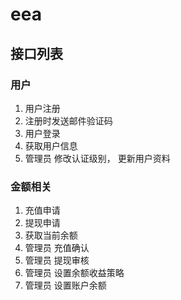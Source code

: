 # eea
## 接口列表
### 用户
1. 用户注册
2. 注册时发送邮件验证码
3. 用户登录
4. 获取用户信息
5. 管理员 修改认证级别， 更新用户资料
### 金额相关
1. 充值申请
2. 提现申请
3. 获取当前余额
4. 管理员 充值确认
5. 管理员 提现审核
6. 管理员 设置余额收益策略
7. 管理员 设置账户余额
